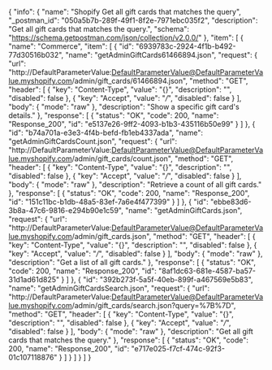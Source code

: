 {
  "info": {
    "name": "Shopify Get all gift cards that matches the query",
    "_postman_id": "050a5b7b-289f-49f1-8f2e-7971ebc035f2",
    "description": "Get all gift cards that matches the query.",
    "schema": "https://schema.getpostman.com/json/collection/v2.0.0/"
  },
  "item": [
    {
      "name": "Commerce",
      "item": [
        {
          "id": "6939783c-2924-4f1b-b492-77d30516b032",
          "name": "getAdminGiftCards61466894.json",
          "request": {
            "url": "http://DefaultParameterValue:DefaultParameterValue@DefaultParameterValue.myshopify.com/admin/gift_cards/61466894.json",
            "method": "GET",
            "header": [
              {
                "key": "Content-Type",
                "value": "{}",
                "description": "",
                "disabled": false
              },
              {
                "key": "Accept",
                "value": "*/*",
                "disabled": false
              }
            ],
            "body": {
              "mode": "raw"
            },
            "description": "Show a specific gift card's details."
          },
          "response": [
            {
              "status": "OK",
              "code": 200,
              "name": "Response_200",
              "id": "e5137e26-9ff2-4093-b1b3-435116b50e99"
            }
          ]
        },
        {
          "id": "b74a701a-e3e3-4f4b-befd-fb1eb4337ada",
          "name": "getAdminGiftCardsCount.json",
          "request": {
            "url": "http://DefaultParameterValue:DefaultParameterValue@DefaultParameterValue.myshopify.com/admin/gift_cards/count.json",
            "method": "GET",
            "header": [
              {
                "key": "Content-Type",
                "value": "{}",
                "description": "",
                "disabled": false
              },
              {
                "key": "Accept",
                "value": "*/*",
                "disabled": false
              }
            ],
            "body": {
              "mode": "raw"
            },
            "description": "Retrieve a count of all gift cards."
          },
          "response": [
            {
              "status": "OK",
              "code": 200,
              "name": "Response_200",
              "id": "151c11bc-b1db-48a5-83ef-7a6e4f477399"
            }
          ]
        },
        {
          "id": "ebbe83d6-3b8a-47c6-9816-e294b90e1c59",
          "name": "getAdminGiftCards.json",
          "request": {
            "url": "http://DefaultParameterValue:DefaultParameterValue@DefaultParameterValue.myshopify.com/admin/gift_cards.json",
            "method": "GET",
            "header": [
              {
                "key": "Content-Type",
                "value": "{}",
                "description": "",
                "disabled": false
              },
              {
                "key": "Accept",
                "value": "*/*",
                "disabled": false
              }
            ],
            "body": {
              "mode": "raw"
            },
            "description": "Get a list of all gift cards."
          },
          "response": [
            {
              "status": "OK",
              "code": 200,
              "name": "Response_200",
              "id": "8af1dc63-681e-4587-ba57-31d1ad61d825"
            }
          ]
        },
        {
          "id": "392b273f-5a5f-40eb-899f-a467569e5b83",
          "name": "getAdminGiftCardsSearch.json",
          "request": {
            "url": "http://DefaultParameterValue:DefaultParameterValue@DefaultParameterValue.myshopify.com/admin/gift_cards/search.json?query=%7B%7D",
            "method": "GET",
            "header": [
              {
                "key": "Content-Type",
                "value": "{}",
                "description": "",
                "disabled": false
              },
              {
                "key": "Accept",
                "value": "*/*",
                "disabled": false
              }
            ],
            "body": {
              "mode": "raw"
            },
            "description": "Get all gift cards that matches the query."
          },
          "response": [
            {
              "status": "OK",
              "code": 200,
              "name": "Response_200",
              "id": "e717e025-f7cf-474c-92f3-01c107118876"
            }
          ]
        }
      ]
    }
  ]
}